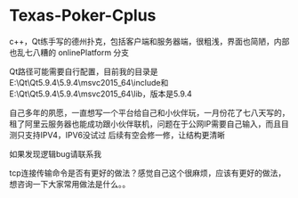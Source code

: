 # Texas-Poker-Cplus
c++，Qt练手写的德州扑克，包括客户端和服务器端，很粗浅，界面也简陋，内部也乱七八糟的
onlinePlatform 分支

Qt路径可能需要自行配置，目前我的目录是E:\Qt\Qt5.9.4\5.9.4\msvc2015_64\include和E:\Qt\Qt5.9.4\5.9.4\msvc2015_64\lib，版本是5.9.4

自己多年的夙愿，一直想写一个平台给自己和小伙伴玩，一月份花了七八天写的，租了阿里云服务器也能成功跟小伙伴联机，问题在于公网IP需要自己输入，而且目测只支持IPV4，IPV6没试过
后续有空会修一修，让结构更清晰

如果发现逻辑bug请联系我

tcp连接传输命令是否有更好的做法？感觉自己这个很麻烦，应该有更好的做法，想咨询一下大家常用做法是什么。。
